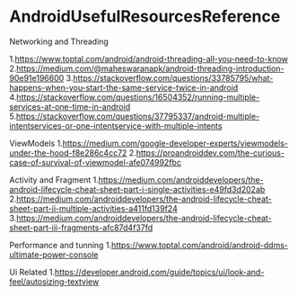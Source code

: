 # AndroidUsefulResourcesReference

Networking and Threading

1.https://www.toptal.com/android/android-threading-all-you-need-to-know
2.https://medium.com/@maheswaranapk/android-threading-introduction-90e91e196600
3.https://stackoverflow.com/questions/33785795/what-happens-when-you-start-the-same-service-twice-in-android
4.https://stackoverflow.com/questions/16504352/running-multiple-services-at-one-time-in-android
5.https://stackoverflow.com/questions/37795337/android-multiple-intentservices-or-one-intentservice-with-multiple-intents


ViewModels
1.https://medium.com/google-developer-experts/viewmodels-under-the-hood-f8e286c4cc72
2.https://proandroiddev.com/the-curious-case-of-survival-of-viewmodel-afe074992fbc

Activity and Fragment
1.https://medium.com/androiddevelopers/the-android-lifecycle-cheat-sheet-part-i-single-activities-e49fd3d202ab
2.https://medium.com/androiddevelopers/the-android-lifecycle-cheat-sheet-part-ii-multiple-activities-a411fd139f24
3.https://medium.com/androiddevelopers/the-android-lifecycle-cheat-sheet-part-iii-fragments-afc87d4f37fd

Performance and tunning
1.https://www.toptal.com/android/android-ddms-ultimate-power-console

Ui Related
1.https://developer.android.com/guide/topics/ui/look-and-feel/autosizing-textview
